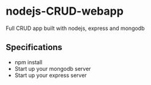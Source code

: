 # nodejs-CRUD-webapp
Full CRUD app built with nodejs, express and mongodb
## Specifications
* npm install
* Start up your mongodb server
* Start up your express server
